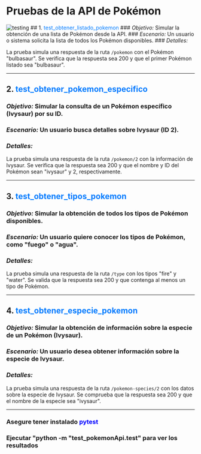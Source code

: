 # Pruebas de la API de Pokémon

<img src="https://cdn.prod.website-files.com/619e15d781b21202de206fb5/6304ea816823cf0a4b06f777_what-is-testing.jpg" alt="testing" />
## 1. <span style="color: #007bff;">test_obtener_listado_pokemon</span>
### <span style="font-style: italic;">Objetivo:</span> Simular la obtención de una lista de Pokémon desde la API.
### <span style="font-style: italic;">Escenario:</span> Un usuario o sistema solicita la lista de todos los Pokémon disponibles.
### <span style="font-style: italic;">Detalles:</span>
<p>La prueba simula una respuesta de la ruta <code>/pokemon</code> con el Pokémon "bulbasaur". Se verifica que la respuesta sea 200 y que el primer Pokémon listado sea "bulbasaur".</p>

---

## 2. <span style="color: #007bff;">test_obtener_pokemon_especifico</span>
### <span style="font-style: italic;">Objetivo:</span> Simular la consulta de un Pokémon específico (Ivysaur) por su ID.
### <span style="font-style: italic;">Escenario:</span> Un usuario busca detalles sobre Ivysaur (ID 2).
### <span style="font-style: italic;">Detalles:</span>
<p>La prueba simula una respuesta de la ruta <code>/pokemon/2</code> con la información de Ivysaur. Se verifica que la respuesta sea 200 y que el nombre y ID del Pokémon sean "ivysaur" y 2, respectivamente.</p>

---

## 3. <span style="color: #007bff;">test_obtener_tipos_pokemon</span>
### <span style="font-style: italic;">Objetivo:</span> Simular la obtención de todos los tipos de Pokémon disponibles.
### <span style="font-style: italic;">Escenario:</span> Un usuario quiere conocer los tipos de Pokémon, como "fuego" o "agua".
### <span style="font-style: italic;">Detalles:</span>
<p>La prueba simula una respuesta de la ruta <code>/type</code> con los tipos "fire" y "water". Se valida que la respuesta sea 200 y que contenga al menos un tipo de Pokémon.</p>

---

## 4. <span style="color: #007bff;">test_obtener_especie_pokemon</span>
### <span style="font-style: italic;">Objetivo:</span> Simular la obtención de información sobre la especie de un Pokémon (Ivysaur).
### <span style="font-style: italic;">Escenario:</span> Un usuario desea obtener información sobre la especie de Ivysaur.
### <span style="font-style: italic;">Detalles:</span>
<p>La prueba simula una respuesta de la ruta <code>/pokemon-species/2</code> con los datos sobre la especie de Ivysaur. Se comprueba que la respuesta sea 200 y que el nombre de la especie sea "ivysaur".</p>

---

<h3>Asegure tener instalado <strong style="color:blue">pytest</strong></h3>
<h3>Ejecutar "python -m "test_pokemonApi.test" para ver los resultados</h3>
